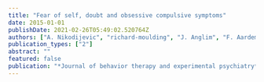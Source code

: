 ```yaml
---
title: "Fear of self, doubt and obsessive compulsive symptoms"
date: 2015-01-01
publishDate: 2021-02-26T05:49:02.520764Z
authors: ["A. Nikodijevic", "richard-moulding", "J. Anglim", "F. Aardema", "M. Nedeljkovic"]
publication_types: ["2"]
abstract: ""
featured: false
publication: "*Journal of behavior therapy and experimental psychiatry*"
---
```


